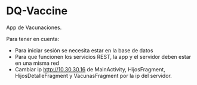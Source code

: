 # DQ-Vaccine

App de Vacunaciones.

Para tener en cuenta:
* Para iniciar sesión se necesita estar en la base de datos
* Para que funcionen los servicios REST, la app y el servidor deben estar en una misma red
* Cambiar ip http://10.30.30.16 de MainActivity, HijosFragment, HijosDetalleFragment y VacunasFragment por la ip del servidor.

